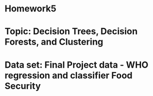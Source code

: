 # Homework5
# Topic: Decision Trees, Decision Forests, and Clustering
# Data set: Final Project data - WHO regression and classifier Food Security
